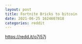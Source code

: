 ```yaml
--- 
layout: post 
title: Fortnite Bricks to bitcoin 
date: 2021-06-25 1624607818 
categories: reddit 
--- 
```

https://redd.it/o7j57j